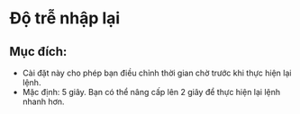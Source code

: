 # **Độ trễ nhập lại**

## Mục đích:

- Cài đặt này cho phép bạn điều chỉnh thời gian chờ trước khi thực hiện lại lệnh.
- Mặc định: 5 giây. Bạn có thể nâng cấp lên 2 giây để thực hiện lại lệnh nhanh hơn.

